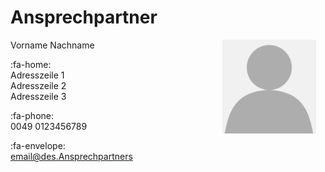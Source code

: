 # Ansprechpartner

<img style="float: right; height: 150px; width: 150px; margin-right: 15px " src="/images/PersonPlaceholder.png">

Vorname Nachname  

:fa-home:  
Adresszeile 1  
Adresszeile 2  
Adresszeile 3  

:fa-phone: 	
0049 0123456789  

:fa-envelope:  
email@des.Ansprechpartners